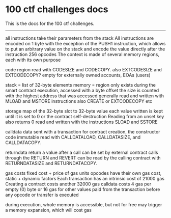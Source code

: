 # 100 ctf challenges docs

This is the docs for the 100 ctf challenges.


---

all instructions take their parameters from the stack
All instructions are encoded on 1 byte
with the exception of the PUSH1 instruction, which allows to put an arbitrary value on the stack and encode the value directly after the instruction
256 opcodes
The context is made of several memory regions, each with its own purpose


code region
read with CODESIZE and CODECOPY. 
also EXTCODESIZE and EXTCODECOPY?
empty for externally owned accounts, EOAs (users)


stack = list of 32-byte elements
memory = region only exists during the smart contract execution, accessed with a byte offset
the size is counted with the highest address that was accessed
generally read and written with MLOAD and MSTORE instructions
also CREATE or EXTCODECOPY etc

storage
map of the 32-byte slot to 32-byte value
each value written is kept until it is set to 0 or the contract self-destruction
Reading from an unset key also returns 0
read and written with the instructions SLOAD and SSTORE

calldata
data sent with a transaction
for contract creation, the constructor code
immutable 
read with  CALLDATALOAD, CALLDATASIZE, and CALLDATACOPY.

returndata
return a value after a call
can be set by external contract calls through the RETURN and REVERT 
can be read by the calling contract with RETURNDATASIZE and RETURNDATACOPY.

gas costs
fixed cost + price of gas units
opcodes have their own gas cost, static + dynamic factors
Each transaction has an intrinsic cost of 21000 gas
Creating a contract costs another 32000 gas 
calldata costs 4 gas per empty (0) byte or 16 gas for other values
paid from the transaction before any opcode or transfer is executed

during execution, whole memory is accessible, but not for free
may trigger a memory expansion, which will cost gas


